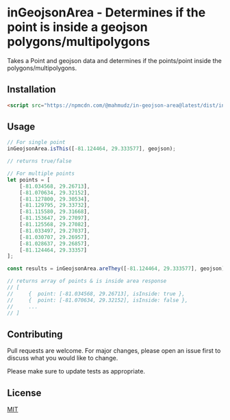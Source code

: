 # inGeojsonArea - Determines if the point is inside a geojson polygons/multipolygons
Takes a Point and geojson data and determines if the points/point inside the polygons/multipolygons.

## Installation
```html
<script src="https://npmcdn.com/@mahmudz/in-geojson-area@latest/dist/inGeojsonArea.umd.js"></script>
```


## Usage
```js
// For single point
inGeojsonArea.isThis([-81.124464, 29.333577], geojson);

// returns true/false

// For multiple points
let points = [
    [-81.034568, 29.26713],
    [-81.070634, 29.32152],
    [-81.127800, 29.30534],
    [-81.129795, 29.33732],
    [-81.115580, 29.31668],
    [-81.153647, 29.27097],
    [-81.125568, 29.27082],
    [-81.033497, 29.27037],
    [-81.030707, 29.26957],
    [-81.028637, 29.26857],
    [-81.124464, 29.33357]
];

const results = inGeojsonArea.areThey([-81.124464, 29.333577], geojson);

// returns array of points & is inside area response
// [
//     {  point: [-81.034568, 29.26713], isInside: true },
//     {  point: [-81.070634, 29.32152], isInside: false },
//     ...
// ]
```


## Contributing
Pull requests are welcome. For major changes, please open an issue first to discuss what you would like to change.

Please make sure to update tests as appropriate.

## License
[MIT](https://choosealicense.com/licenses/mit/)